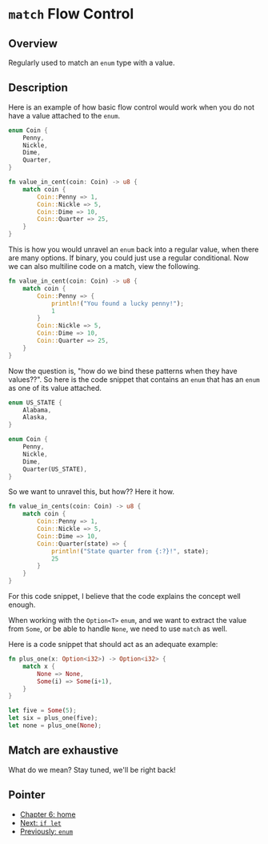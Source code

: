 # `match` Flow Control

## Overview

Regularly used to match an `enum` type with a value.

## Description

Here is an example of how basic flow control would work when you do not have a value attached to the `enum`.

```rust
enum Coin {
	Penny,
	Nickle,
	Dime,
	Quarter,
}

fn value_in_cent(coin: Coin) -> u8 {
	match coin {
		Coin::Penny => 1,
		Coin::Nickle => 5,
		Coin::Dime => 10,
		Coin::Quarter => 25,
	}
}
```

This is how you would unravel an `enum` back into a regular value, when there are many options. If binary, you could just use a regular conditional. Now we can also multiline code on a match, view the following.

```rust
fn value_in_cent(coin: Coin) -> u8 {
	match coin {
		Coin::Penny => {
			println!("You found a lucky penny!");
			1
		}
		Coin::Nickle => 5,
		Coin::Dime => 10,
		Coin::Quarter => 25,
	}
}
```

Now the question is, "how do we bind these patterns when they have values??". So here is the code snippet that contains an `enum` that has an `enum` as one of its value attached.

```rust
enum US_STATE {
	Alabama,
	Alaska,
}

enum Coin {
	Penny,
	Nickle,
	Dime,
	Quarter(US_STATE),
}
```

So we want to unravel this, but how?? Here it how.

```rust
fn value_in_cents(coin: Coin) -> u8 {
	match coin {
		Coin::Penny => 1,
		Coin::Nickle => 5,
		Coin::Dime => 10,
		Coin::Quarter(state) => {
			println!("State quarter from {:?}!", state);
			25
		}
	}
}
```

For this code snippet, I believe that the code explains the concept well enough.

When working with the `Option<T>` `enum`,  and we want to extract the value from `Some`, or be able to handle `None`, we need to use `match` as well.

Here is a code snippet that should act as an adequate example:

```rust
fn plus_one(x: Option<i32>) -> Option<i32> {
	match x {
		None => None,
		Some(i) => Some(i+1),
	}
}

let five = Some(5);
let six = plus_one(five);
let none = plus_one(None);
```

## Match are exhaustive

What do we mean? Stay tuned, we'll be right back!

## Pointer
- [Chapter 6: home](ch06_00_enums.md)
- [Next: `if let`](ch06_03_if_let.md)
- [Previously: `enum`](ch06_01_enums.md)